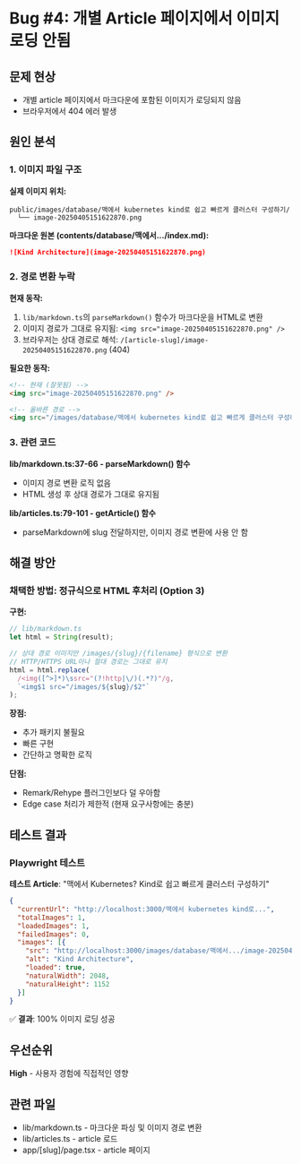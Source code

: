 # Bug #4: 개별 Article 페이지에서 이미지 로딩 안됨

## 문제 현상
- 개별 article 페이지에서 마크다운에 포함된 이미지가 로딩되지 않음
- 브라우저에서 404 에러 발생

## 원인 분석

### 1. 이미지 파일 구조
**실제 이미지 위치:**
```
public/images/database/맥에서 kubernetes kind로 쉽고 빠르게 클러스터 구성하기/
  └── image-20250405151622870.png
```

**마크다운 원본 (contents/database/맥에서.../index.md):**
```markdown
![Kind Architecture](image-20250405151622870.png)
```

### 2. 경로 변환 누락
**현재 동작:**
1. `lib/markdown.ts`의 `parseMarkdown()` 함수가 마크다운을 HTML로 변환
2. 이미지 경로가 그대로 유지됨: `<img src="image-20250405151622870.png" />`
3. 브라우저는 상대 경로로 해석: `/[article-slug]/image-20250405151622870.png` (404)

**필요한 동작:**
```html
<!-- 현재 (잘못됨) -->
<img src="image-20250405151622870.png" />

<!-- 올바른 경로 -->
<img src="/images/database/맥에서 kubernetes kind로 쉽고 빠르게 클러스터 구성하기/image-20250405151622870.png" />
```

### 3. 관련 코드
**lib/markdown.ts:37-66 - parseMarkdown() 함수**
- 이미지 경로 변환 로직 없음
- HTML 생성 후 상대 경로가 그대로 유지됨

**lib/articles.ts:79-101 - getArticle() 함수**
- parseMarkdown에 slug 전달하지만, 이미지 경로 변환에 사용 안 함

## 해결 방안

### 채택한 방법: 정규식으로 HTML 후처리 (Option 3)

**구현:**
```typescript
// lib/markdown.ts
let html = String(result);

// 상대 경로 이미지만 /images/{slug}/{filename} 형식으로 변환
// HTTP/HTTPS URL이나 절대 경로는 그대로 유지
html = html.replace(
  /<img([^>]*)\ssrc="(?!http|\/)(.*?)"/g,
  `<img$1 src="/images/${slug}/$2"`
);
```

**장점:**
- 추가 패키지 불필요
- 빠른 구현
- 간단하고 명확한 로직

**단점:**
- Remark/Rehype 플러그인보다 덜 우아함
- Edge case 처리가 제한적 (현재 요구사항에는 충분)

## 테스트 결과

### Playwright 테스트
**테스트 Article**: "맥에서 Kubernetes? Kind로 쉽고 빠르게 클러스터 구성하기"

```json
{
  "currentUrl": "http://localhost:3000/맥에서 kubernetes kind로...",
  "totalImages": 1,
  "loadedImages": 1,
  "failedImages": 0,
  "images": [{
    "src": "http://localhost:3000/images/database/맥에서.../image-20250405151622870.png",
    "alt": "Kind Architecture",
    "loaded": true,
    "naturalWidth": 2048,
    "naturalHeight": 1152
  }]
}
```

✅ **결과**: 100% 이미지 로딩 성공

## 우선순위
**High** - 사용자 경험에 직접적인 영향

## 관련 파일
- lib/markdown.ts - 마크다운 파싱 및 이미지 경로 변환
- lib/articles.ts - article 로드
- app/[slug]/page.tsx - article 페이지
